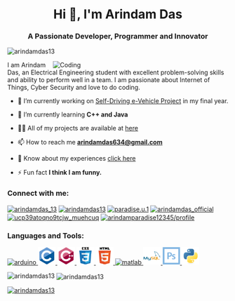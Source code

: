 <!-- ### Hi there 👋 -->
<h1 align="center">Hi 👋, I'm Arindam Das</h1>
<h3 align="center">A Passionate Developer, Programmer and Innovator</h3>

<p align="left"> <img src="https://komarev.com/ghpvc/?username=arindamdas13&label=visitors&color=129e00&style=plastic" alt="arindamdas13" /> </p>

<!-- ![](https://visitor-badge.glitch.me/badge?page_id=arindamdas13.arindamdas13) -->

<!-- <p align="left"> <img src="https://komarev.com/ghpvc/?username=arindamdas13&label=Profile%20views&color=0e75b6&style=flat" alt="arindamdas13" /> </p> -->

<!-- <img align="right" alt="Coding" width="400" src="https://cdn.dribbble.com/users/2646423/screenshots/5507196/computer.gif"> -->

<img align="right" alt="Coding" width="400" src="https://c.tenor.com/kyeNs4DnuW0AAAAC/dev_animado.gif">

<!-- <p align="left"> <a href="https://twitter.com/arindamdas_13" target="blank"><img src="https://img.shields.io/twitter/follow/arindamdas_13?logo=twitter&style=for-the-badge" alt="arindamdas_13" /></a> </p> -->

I am Arindam Das, an Electrical Engineering student with excellent problem-solving skills and ability to perform well in a team. I am passionate about Internet of Things, Cyber Security and love to do coding.



- 🔭 I’m currently working on [Self-Driving e-Vehicle Project](https://github.com/arindamdas13/Smart-E-Vehicle) in my final year.

- 🌱 I’m currently learning **C++ and Java**

- 👨‍💻 All of my projects are available at [here](https://www.linkedin.com/in/arindamdas13/details/projects/)

- 📫 How to reach me **arindamdas634@gmail.com**

- 📄 Know about my experiences [click here](https://drive.google.com/file/d/1AhsA1Fj2wXB2DJFO3mRgnIVJczHOm5cd/view)

- ⚡ Fun fact **I think I am funny.**

<h3 align="left">Connect with me:</h3>
<p align="left">
<a href="https://twitter.com/arindamdas_13" target="blank"><img align="center" src="https://raw.githubusercontent.com/rahuldkjain/github-profile-readme-generator/master/src/images/icons/Social/twitter.svg" alt="arindamdas_13" height="30" width="40" /></a>
<a href="https://linkedin.com/in/arindamdas13" target="blank"><img align="center" src="https://raw.githubusercontent.com/rahuldkjain/github-profile-readme-generator/master/src/images/icons/Social/linked-in-alt.svg" alt="arindamdas13" height="30" width="40" /></a>
<a href="https://fb.com/paradise.u.1" target="blank"><img align="center" src="https://raw.githubusercontent.com/rahuldkjain/github-profile-readme-generator/master/src/images/icons/Social/facebook.svg" alt="paradise.u.1" height="30" width="40" /></a>
<a href="https://instagram.com/arindamdas_official" target="blank"><img align="center" src="https://raw.githubusercontent.com/rahuldkjain/github-profile-readme-generator/master/src/images/icons/Social/instagram.svg" alt="arindamdas_official" height="30" width="40" /></a>
<a href="https://www.youtube.com/c/ucp39atoqno9tcjw_muehcuq" target="blank"><img align="center" src="https://raw.githubusercontent.com/rahuldkjain/github-profile-readme-generator/master/src/images/icons/Social/youtube.svg" alt="ucp39atoqno9tcjw_muehcuq" height="30" width="40" /></a>
<a href="https://auth.geeksforgeeks.org/user/arindamparadise12345/profile" target="blank"><img align="center" src="https://raw.githubusercontent.com/rahuldkjain/github-profile-readme-generator/master/src/images/icons/Social/geeks-for-geeks.svg" alt="arindamparadise12345/profile" height="30" width="40" /></a>
</p>

<h3 align="left">Languages and Tools:</h3>
<p align="left"> <a href="https://www.arduino.cc/" target="_blank" rel="noreferrer"> <img src="https://cdn.worldvectorlogo.com/logos/arduino-1.svg" alt="arduino" width="40" height="40"/> </a> <a href="https://www.cprogramming.com/" target="_blank" rel="noreferrer"> <img src="https://raw.githubusercontent.com/devicons/devicon/master/icons/c/c-original.svg" alt="c" width="40" height="40"/> </a> <a href="https://www.w3schools.com/cpp/" target="_blank" rel="noreferrer"> <img src="https://raw.githubusercontent.com/devicons/devicon/master/icons/cplusplus/cplusplus-original.svg" alt="cplusplus" width="40" height="40"/> </a> <a href="https://www.w3schools.com/css/" target="_blank" rel="noreferrer"> <img src="https://raw.githubusercontent.com/devicons/devicon/master/icons/css3/css3-original-wordmark.svg" alt="css3" width="40" height="40"/> </a> <a href="https://www.w3.org/html/" target="_blank" rel="noreferrer"> <img src="https://raw.githubusercontent.com/devicons/devicon/master/icons/html5/html5-original-wordmark.svg" alt="html5" width="40" height="40"/> </a> <a href="https://www.mathworks.com/" target="_blank" rel="noreferrer"> <img src="https://upload.wikimedia.org/wikipedia/commons/2/21/Matlab_Logo.png" alt="matlab" width="40" height="40"/> </a> <a href="https://www.mysql.com/" target="_blank" rel="noreferrer"> <img src="https://raw.githubusercontent.com/devicons/devicon/master/icons/mysql/mysql-original-wordmark.svg" alt="mysql" width="40" height="40"/> </a> <a href="https://www.photoshop.com/en" target="_blank" rel="noreferrer"> <img src="https://raw.githubusercontent.com/devicons/devicon/master/icons/photoshop/photoshop-line.svg" alt="photoshop" width="40" height="40"/> </a> <a href="https://www.python.org" target="_blank" rel="noreferrer"> <img src="https://raw.githubusercontent.com/devicons/devicon/master/icons/python/python-original.svg" alt="python" width="40" height="40"/> </a> </p>

<p><img align="left" src="https://github-readme-stats.vercel.app/api/top-langs?username=arindamdas13&show_icons=true&locale=en&layout=compact" alt="arindamdas13" /></p>

<p>&nbsp;<img align="center" src="https://github-readme-stats.vercel.app/api?username=arindamdas13&show_icons=true&locale=en" alt="arindamdas13" /></p>

<p align="left"> <a href="https://github.com/ryo-ma/github-profile-trophy"><img src="https://github-profile-trophy.vercel.app/?username=arindamdas13" alt="arindamdas13" /></a> </p>


<!--
**arindamdas13/arindamdas13** is a ✨ _special_ ✨ repository because its `README.md` (this file) appears on your GitHub profile.

Here are some ideas to get you started:

- 🔭 I’m currently working on ...
- 🌱 I’m currently learning ...
- 👯 I’m looking to collaborate on ...
- 🤔 I’m looking for help with ...
- 💬 Ask me about ...
- 📫 How to reach me: ...
- 😄 Pronouns: ...
- ⚡ Fun fact: ...
-->

